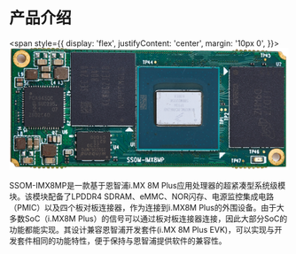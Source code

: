 # 产品介绍
<span style={{
  display: 'flex',
  justifyContent: 'center',
  margin: '10px 0',
  }}>
![alt text](./static/image.png)
</span>

SSOM-IMX8MP是一款基于恩智浦i.MX 8M Plus应用处理器的超紧凑型系统级模块。该模块配备了LPDDR4 SDRAM、eMMC、NOR闪存、电源监控集成电路（PMIC）以及四个板对板连接器，作为连接到i.MX8M Plus的外围设备。由于大多数SoC（i.MX8M Plus）的信号可以通过板对板连接器连接，因此大部分SoC的功能都能实现。其设计兼容恩智浦开发套件(i.MX 8M Plus EVK)，可以实现与开发套件相同的功能特性，便于保持与恩智浦提供软件的兼容性。